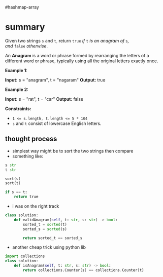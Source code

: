 #hashmap-array 
# summary

Given two strings `s` and `t`, return `true` _if_ `t` _is an anagram of_ `s`_, and_ `false` _otherwise_.

An **Anagram** is a word or phrase formed by rearranging the letters of a different word or phrase, typically using all the original letters exactly once.

**Example 1:**

**Input:** s = "anagram", t = "nagaram"
**Output:** true

**Example 2:**

**Input:** s = "rat", t = "car"
**Output:** false

**Constraints:**

- `1 <= s.length, t.length <= 5 * 104`
- `s` and `t` consist of lowercase English letters.

## thought process

- simplest way might be to sort the two strings then compare
- something like:

```python
s str
t str

sort(s)
sort(t)

if s == t:
	return true
```

- i was on the right track

```python
class solution:
	def validAnagram(self, t: str, s: str) -> bool:
		sorted_t = sorted(t)
		sorted_s = sorted(s)

		return sorted_t == sorted_s
```

- another cheap trick using python lib

```python
import collections
class solution:
	def isAnagram(self, t: str, s: str) -> bool:
		return collections.Counter(s) == collections.Counter(t)
```